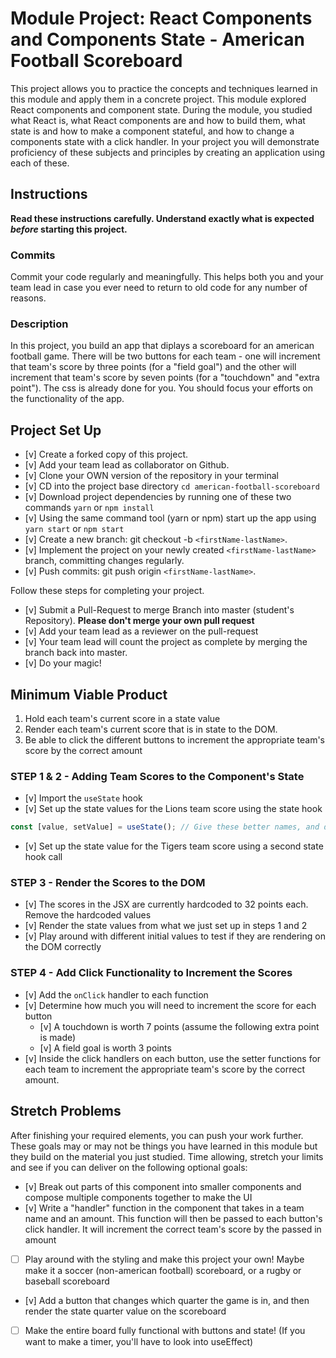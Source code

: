 # Module Project: React Components and Components State - American Football Scoreboard

This project allows you to practice the concepts and techniques learned in this module and apply them in a concrete project. This module explored React components and component state. During the module, you studied what React is, what React components are and how to build them, what state is and how to make a component stateful, and how to change a components state with a click handler. In your project you will demonstrate proficiency of these subjects and principles by creating an application using each of these.

## Instructions

**Read these instructions carefully. Understand exactly what is expected _before_ starting this project.**

### Commits

Commit your code regularly and meaningfully. This helps both you and your team lead in case you ever need to return to old code for any number of reasons.

### Description

In this project, you build an app that diplays a scoreboard for an american football game. There will be two buttons for each team - one will increment that team's score by three points (for a "field goal") and the other will increment that team's score by seven points (for a "touchdown" and "extra point"). The css is already done for you. You should focus your efforts on the functionality of the app.

## Project Set Up

- [v] Create a forked copy of this project.
- [v] Add your team lead as collaborator on Github.
- [v] Clone your OWN version of the repository in your terminal
- [v] CD into the project base directory `cd american-football-scoreboard`
- [v] Download project dependencies by running one of these two commands `yarn` or `npm install`
- [v] Using the same command tool (yarn or npm) start up the app using `yarn start` or `npm start`
- [v] Create a new branch: git checkout -b `<firstName-lastName>`.
- [v] Implement the project on your newly created `<firstName-lastName>` branch, committing changes regularly.
- [v] Push commits: git push origin `<firstName-lastName>`.

Follow these steps for completing your project.

- [v] Submit a Pull-Request to merge <firstName-lastName> Branch into master (student's Repository). **Please don't merge your own pull request**
- [v] Add your team lead as a reviewer on the pull-request
- [v] Your team lead will count the project as complete by merging the branch back into master.
- [v] Do your magic!

## Minimum Viable Product

1. Hold each team's current score in a state value
2. Render each team's current score that is in state to the DOM.
3. Be able to click the different buttons to increment the appropriate team's score by the correct amount

### STEP 1 & 2 - Adding Team Scores to the Component's State

- [v] Import the `useState` hook
- [v] Set up the state values for the Lions team score using the state hook

```js
const [value, setValue] = useState(); // Give these better names, and decide whether you want to pass an initial score into the state hook as the initialValue
```

- [v] Set up the state value for the Tigers team score using a second state hook call

### STEP 3 - Render the Scores to the DOM

- [v] The scores in the JSX are currently hardcoded to 32 points each. Remove the hardcoded values
- [v] Render the state values from what we just set up in steps 1 and 2
- [v] Play around with different initial values to test if they are rendering on the DOM correctly

### STEP 4 - Add Click Functionality to Increment the Scores

- [v] Add the `onClick` handler to each function
- [v] Determine how much you will need to increment the score for each button
  - [v] A touchdown is worth 7 points (assume the following extra point is made)
  - [v] A field goal is worth 3 points
- [v] Inside the click handlers on each button, use the setter functions for each team to increment the appropriate team's score by the correct amount.

## Stretch Problems

After finishing your required elements, you can push your work further. These goals may or may not be things you have learned in this module but they build on the material you just studied. Time allowing, stretch your limits and see if you can deliver on the following optional goals:

- [v] Break out parts of this component into smaller components and compose multiple components together to make the UI
- [v] Write a "handler" function in the component that takes in a team name and an amount. This function will then be passed to each button's click handler. It will increment the correct team's score by the passed in amount
- [ ] Play around with the styling and make this project your own! Maybe make it a soccer (non-american football) scoreboard, or a rugby or baseball scoreboard
- [v] Add a button that changes which quarter the game is in, and then render the state quarter value on the scoreboard
- [ ] Make the entire board fully functional with buttons and state! (If you want to make a timer, you'll have to look into useEffect)
